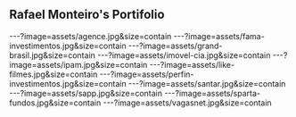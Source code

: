 ## Rafael Monteiro's Portifolio

---?image=assets/agence.jpg&size=contain
---?image=assets/fama-investimentos.jpg&size=contain
---?image=assets/grand-brasil.jpg&size=contain
---?image=assets/imovel-cia.jpg&size=contain
---?image=assets/ipam.jpg&size=contain
---?image=assets/like-filmes.jpg&size=contain
---?image=assets/perfin-investimentos.jpg&size=contain
---?image=assets/santar.jpg&size=contain
---?image=assets/sapp.jpg&size=contain
---?image=assets/sparta-fundos.jpg&size=contain
---?image=assets/vagasnet.jpg&size=contain